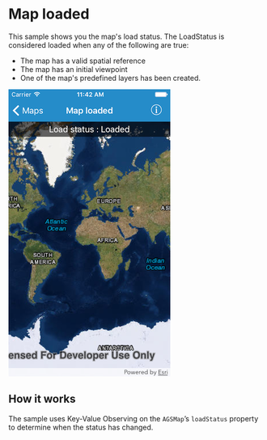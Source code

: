 # Map loaded

This sample shows you the map's load status. The LoadStatus is considered loaded when any of the following are true:

- The map has a valid spatial reference
- The map has an initial viewpoint
- One of the map's predefined layers has been created.

![](image1.png)

## How it works

The sample uses Key-Value Observing on the `AGSMap`’s `loadStatus` property to determine when the status has changed.




